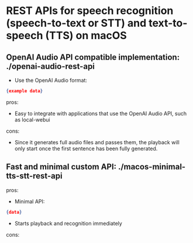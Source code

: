 # REST APIs for speech recognition (speech-to-text or STT) and text-to-speech (TTS) on macOS

## OpenAI Audio API compatible implementation: ./openai-audio-rest-api
- Use the OpenAI Audio format:
```json
{example data}
```

pros:
- Easy to integrate with applications that use the OpenAI Audio API, such as local-webui

cons:
- Since it generates full audio files and passes them, the playback will only start once the first sentence has been fully generated.

## Fast and minimal custom API: ./macos-minimal-tts-stt-rest-api

pros: 
- Minimal API: 
```json
{data}
```
- Starts playback and recognition immediately


cons:
